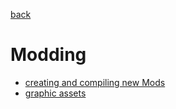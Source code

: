 <a href="../README.md">back</a>

# Modding

- [creating and compiling new Mods](mod-creation.md)
- [graphic assets](graphics/index.md)